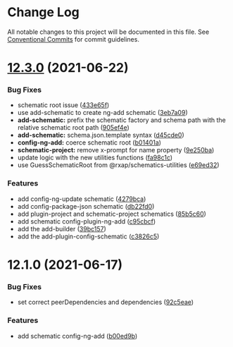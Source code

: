 # Change Log

All notable changes to this project will be documented in this file.
See [Conventional Commits](https://conventionalcommits.org) for commit guidelines.

# [12.3.0](https://gitlab.com/rxap/packages/compare/@rxap/schematics@12.1.0...@rxap/schematics@12.3.0) (2021-06-22)


### Bug Fixes

* schematic root issue ([433e65f](https://gitlab.com/rxap/packages/commit/433e65f7b7f681fb6c50076d1eed3cd7944b5bf2))
* use add-schematic to create ng-add schematic ([3eb7a09](https://gitlab.com/rxap/packages/commit/3eb7a09a37e921f108628e149a1cbb90c39d15bd))
* **add-schematic:** prefix the schematic factory and schema path with the relative schematic root path ([905ef4e](https://gitlab.com/rxap/packages/commit/905ef4e816f322437c1e6842cb35b673b24bdb4c))
* **add-schematic:** schema.json.template syntax ([d45cde0](https://gitlab.com/rxap/packages/commit/d45cde04660106b591b84cd9255ab60ffe83c7ca))
* **config-ng-add:** coerce schematic root ([b01401a](https://gitlab.com/rxap/packages/commit/b01401a1761902cc4f9943e048d3606e0b7549c7))
* **schematic-project:** remove x-prompt for name property ([9e250ba](https://gitlab.com/rxap/packages/commit/9e250ba03552c6ab711ab923534080be42a00124))
* update logic with the new utilities functions ([fa98c1c](https://gitlab.com/rxap/packages/commit/fa98c1c04e9a260f5fa81241c849e2bef96ea3b5))
* use GuessSchematicRoot from @rxap/schematics-utilities ([e69ed32](https://gitlab.com/rxap/packages/commit/e69ed3287680c6ea3364dc8282624ac573fb1483))


### Features

* add config-ng-update schematic ([4279bca](https://gitlab.com/rxap/packages/commit/4279bcae4eaf8d5f4afb63f23abf30a41a0fecf5))
* add config-package-json schematic ([db22fd0](https://gitlab.com/rxap/packages/commit/db22fd00f02ba081f8d863a03a0f908ef05c3854))
* add plugin-project and schematic-project schematics ([85b5c60](https://gitlab.com/rxap/packages/commit/85b5c60f4efc4c08b2c21cb159d9a8e651a3e63c))
* add schematic config-plugin-ng-add ([c95cbcf](https://gitlab.com/rxap/packages/commit/c95cbcf3eb08a0346bf3c37e0fe782e6e68c4719))
* add the add-builder ([39bc157](https://gitlab.com/rxap/packages/commit/39bc1573699d1257af618a9b395395bcdace4221))
* add the add-plugin-config-schematic ([c3826c5](https://gitlab.com/rxap/packages/commit/c3826c5073cdf7de84f5f6e0f1bae4e23a4ed5da))





# 12.1.0 (2021-06-17)


### Bug Fixes

* set correct peerDependencies and dependencies ([92c5eae](https://gitlab.com/rxap/packages/commit/92c5eae7eb84c65381ed005da1900ce5f0ce80a3))


### Features

* add schematic config-ng-add ([b00ed9b](https://gitlab.com/rxap/packages/commit/b00ed9bf896e60983f5a675af729b91cb7faf5e1))
